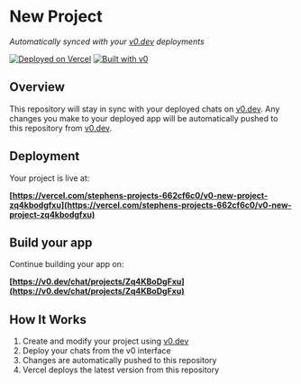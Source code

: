 # New Project

*Automatically synced with your [v0.dev](https://v0.dev) deployments*

[![Deployed on Vercel](https://img.shields.io/badge/Deployed%20on-Vercel-black?style=for-the-badge&logo=vercel)](https://vercel.com/stephens-projects-662cf6c0/v0-new-project-zq4kbodgfxu)
[![Built with v0](https://img.shields.io/badge/Built%20with-v0.dev-black?style=for-the-badge)](https://v0.dev/chat/projects/Zq4KBoDgFxu)

## Overview

This repository will stay in sync with your deployed chats on [v0.dev](https://v0.dev).
Any changes you make to your deployed app will be automatically pushed to this repository from [v0.dev](https://v0.dev).

## Deployment

Your project is live at:

**[https://vercel.com/stephens-projects-662cf6c0/v0-new-project-zq4kbodgfxu](https://vercel.com/stephens-projects-662cf6c0/v0-new-project-zq4kbodgfxu)**

## Build your app

Continue building your app on:

**[https://v0.dev/chat/projects/Zq4KBoDgFxu](https://v0.dev/chat/projects/Zq4KBoDgFxu)**

## How It Works

1. Create and modify your project using [v0.dev](https://v0.dev)
2. Deploy your chats from the v0 interface
3. Changes are automatically pushed to this repository
4. Vercel deploys the latest version from this repository
